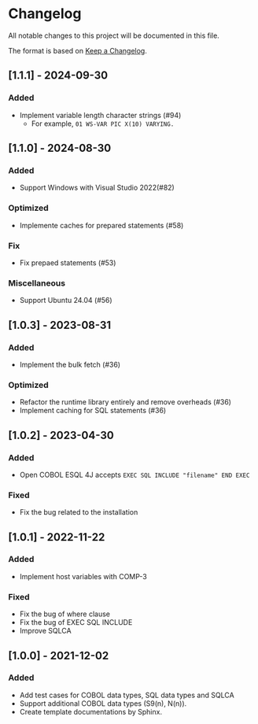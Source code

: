 # Changelog

All notable changes to this project will be documented in this file.

The format is based on [Keep a Changelog](https://keepachangelog.com/en/1.0.0/).

## [1.1.1] - 2024-09-30

### Added
- Implement variable length character strings (#94)
  - For example, `01 WS-VAR PIC X(10) VARYING.`

## [1.1.0] - 2024-08-30

### Added
- Support Windows with Visual Studio 2022(#82)

### Optimized
- Implemente caches for prepared statements (#58)

### Fix
- Fix prepaed statements (#53)

### Miscellaneous
- Support Ubuntu 24.04 (#56)

## [1.0.3] - 2023-08-31

### Added
- Implement the bulk fetch (#36)

### Optimized
- Refactor the runtime library entirely and remove overheads (#36)
- Implement caching for SQL statements (#36)

## [1.0.2] - 2023-04-30

### Added
- Open COBOL ESQL 4J accepts `EXEC SQL INCLUDE "filename" END EXEC`
### Fixed
- Fix the bug related to the installation

## [1.0.1] - 2022-11-22

### Added
- Implement host variables with COMP-3

### Fixed
- Fix the bug of where clause
- Fix the bug of EXEC SQL INCLUDE
- Improve SQLCA

## [1.0.0] - 2021-12-02

### Added
- Add test cases for COBOL data types, SQL data types and SQLCA
- Support additional COBOL data types (S9(n), N(n)).
- Create template documentations by Sphinx.
